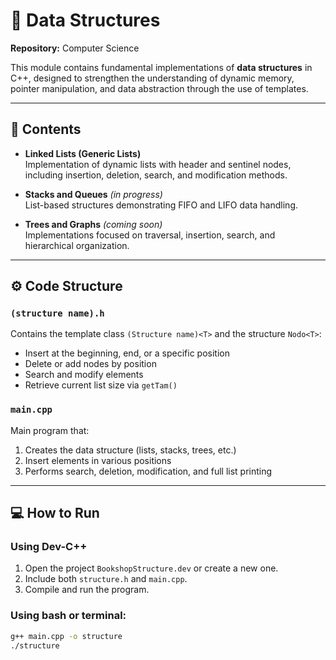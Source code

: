 # 🧩 Data Structures  
**Repository:** Computer Science  

This module contains fundamental implementations of **data structures** in C++, designed to strengthen the understanding of dynamic memory, pointer manipulation, and data abstraction through the use of templates.  

---

## 📘 Contents
- **Linked Lists (Generic Lists)**  
  Implementation of dynamic lists with header and sentinel nodes, including insertion, deletion, search, and modification methods.  

- **Stacks and Queues** *(in progress)*  
  List-based structures demonstrating FIFO and LIFO data handling.  

- **Trees and Graphs** *(coming soon)*  
  Implementations focused on traversal, insertion, search, and hierarchical organization.  

---

## ⚙️ Code Structure

### `(structure name).h`
Contains the template class `(Structure name)<T>` and the structure `Nodo<T>`:
- Insert at the beginning, end, or a specific position  
- Delete or add nodes by position
- Search and modify elements  
- Retrieve current list size via `getTam()`  

### `main.cpp`
Main program that:
1. Creates the data structure (lists, stacks, trees, etc.)  
2. Insert elements in various positions  
3. Performs search, deletion, modification, and full list printing  

---

## 💻 How to Run

### Using **Dev-C++**
1. Open the project `BookshopStructure.dev` or create a new one.  
2. Include both `structure.h` and `main.cpp`.  
3. Compile and run the program.

### Using **bash** or terminal:
```bash
g++ main.cpp -o structure
./structure

